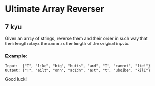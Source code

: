# Ultimate Array Reverser
## 7 kyu

Given an array of strings, reverse them and their order in such way that their length stays the same as the length of the original inputs.

### Example:
```
Input:  {"I", "like", "big", "butts", "and", "I", "cannot", "lie!"}
Output: {"!", "eilt", "onn", "acIdn", "ast", "t", "ubgibe", "kilI"}
```
Good luck!